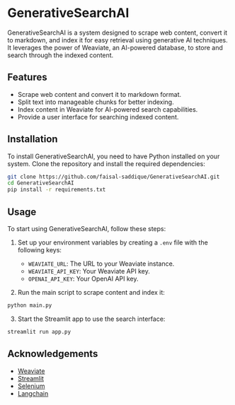 
# GenerativeSearchAI

GenerativeSearchAI is a system designed to scrape web content, convert it to markdown, and index it for easy retrieval using generative AI techniques. It leverages the power of Weaviate, an AI-powered database, to store and search through the indexed content.

## Features

- Scrape web content and convert it to markdown format.
- Split text into manageable chunks for better indexing.
- Index content in Weaviate for AI-powered search capabilities.
- Provide a user interface for searching indexed content.

## Installation

To install GenerativeSearchAI, you need to have Python installed on your system. Clone the repository and install the required dependencies:

```bash
git clone https://github.com/faisal-saddique/GenerativeSearchAI.git
cd GenerativeSearchAI
pip install -r requirements.txt
```

## Usage

To start using GenerativeSearchAI, follow these steps:

1. Set up your environment variables by creating a `.env` file with the following keys:
   - `WEAVIATE_URL`: The URL to your Weaviate instance.
   - `WEAVIATE_API_KEY`: Your Weaviate API key.
   - `OPENAI_API_KEY`: Your OpenAI API key.

2. Run the main script to scrape content and index it:

```python
python main.py
```

3. Start the Streamlit app to use the search interface:

```bash
streamlit run app.py
```

## Acknowledgements

- [Weaviate](https://weaviate.io/)
- [Streamlit](https://streamlit.io/)
- [Selenium](https://www.selenium.dev/)
- [Langchain](https://langchain.dev/)